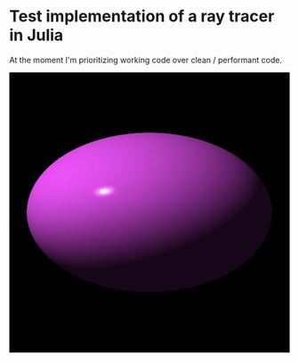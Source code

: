 # Test implementation of a ray tracer in Julia

At the moment I'm prioritizing working code over clean / performant code.


![Image](example.png?raw=true "Title")
